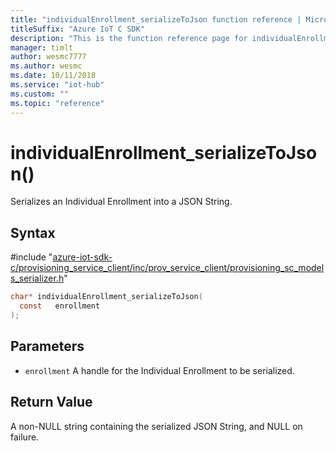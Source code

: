 ```yaml
---                             
title: "individualEnrollment_serializeToJson function reference | Microsoft Docs" 
titleSuffix: "Azure IoT C SDK"            
description: "This is the function reference page for individualEnrollment_serializeToJson() in the Azure IoT C SDK. This SDK is used with the Azure IoT Hub and Azure IoT Hub Device Provisioning Service"            
manager: timlt                 
author: wesmc7777              
ms.author: wesmc               
ms.date: 10/11/2018                    
ms.service: "iot-hub"             
ms.custom: ""                
ms.topic: "reference"        
---                            
```


# individualEnrollment_serializeToJson()

Serializes an Individual Enrollment into a JSON String.

## Syntax

\#include "[azure-iot-sdk-c/provisioning_service_client/inc/prov_service_client/provisioning_sc_models_serializer.h](../provisioning-sc-models-serializer-h.md)"  
```C
char* individualEnrollment_serializeToJson(
  const   enrollment
);
```

## Parameters
* `enrollment` A handle for the Individual Enrollment to be serialized.

## Return Value
A non-NULL string containing the serialized JSON String, and NULL on failure.

